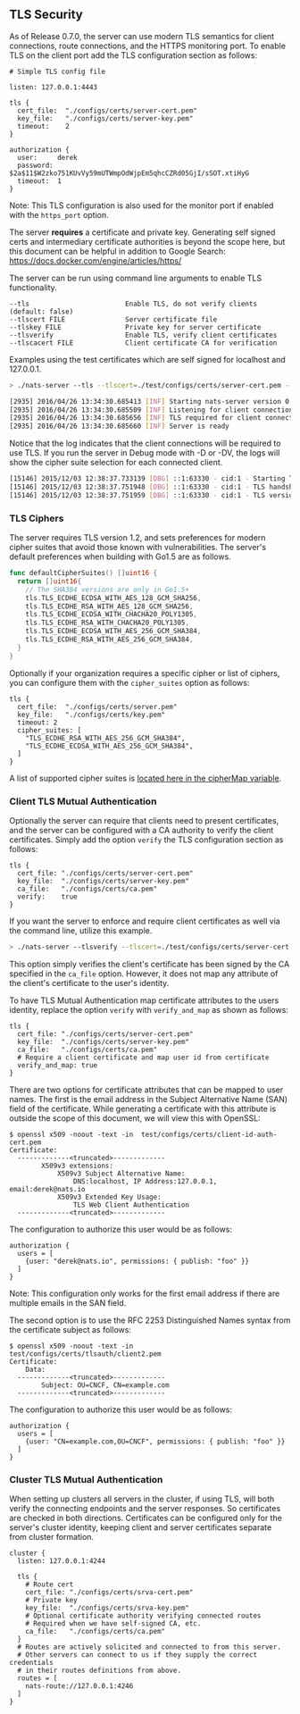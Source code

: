 ## TLS Security

As of Release 0.7.0, the server can use modern TLS semantics for client connections, route connections, and the HTTPS monitoring port. To enable TLS on the client port add the TLS configuration section as follows:

```ascii
# Simple TLS config file

listen: 127.0.0.1:4443

tls {
  cert_file:  "./configs/certs/server-cert.pem"
  key_file:   "./configs/certs/server-key.pem"
  timeout:    2
}

authorization {
  user:     derek
  password: $2a$11$W2zko751KUvVy59mUTWmpOdWjpEm5qhcCZRd05GjI/sSOT.xtiHyG
  timeout:  1
}
```

Note: This TLS configuration is also used for the monitor port if enabled with the `https_port` option.

The server **requires** a certificate and private key. Generating self signed certs and intermediary certificate authorities is beyond the scope here, but this document can be helpful in addition to Google Search:
<a href="https://docs.docker.com/engine/articles/https/" target="_blank">https://docs.docker.com/engine/articles/https/</a>

The server can be run using command line arguments to enable TLS functionality.

```
--tls                        Enable TLS, do not verify clients (default: false)
--tlscert FILE               Server certificate file
--tlskey FILE                Private key for server certificate
--tlsverify                  Enable TLS, verify client certificates
--tlscacert FILE             Client certificate CA for verification
```

Examples using the test certificates which are self signed for localhost and 127.0.0.1.

```sh
> ./nats-server --tls --tlscert=./test/configs/certs/server-cert.pem --tlskey=./test/configs/certs/server-key.pem

[2935] 2016/04/26 13:34:30.685413 [INF] Starting nats-server version 0.8.0.beta
[2935] 2016/04/26 13:34:30.685509 [INF] Listening for client connections on 0.0.0.0:4222
[2935] 2016/04/26 13:34:30.685656 [INF] TLS required for client connections
[2935] 2016/04/26 13:34:30.685660 [INF] Server is ready
```

Notice that the log indicates that the client connections will be required to use TLS. If you run the server in Debug mode with -D or -DV, the logs will show the cipher suite selection for each connected client.

```sh
[15146] 2015/12/03 12:38:37.733139 [DBG] ::1:63330 - cid:1 - Starting TLS client connection handshake
[15146] 2015/12/03 12:38:37.751948 [DBG] ::1:63330 - cid:1 - TLS handshake complete
[15146] 2015/12/03 12:38:37.751959 [DBG] ::1:63330 - cid:1 - TLS version 1.2, cipher suite TLS_ECDHE_RSA_WITH_AES_128_GCM_SHA256
```

### TLS Ciphers

The server requires TLS version 1.2, and sets preferences for modern cipher suites that avoid those known with vulnerabilities. The
server's default preferences when building with Go1.5 are as follows.

```go
func defaultCipherSuites() []uint16 {
  return []uint16{
    // The SHA384 versions are only in Go1.5+
    tls.TLS_ECDHE_ECDSA_WITH_AES_128_GCM_SHA256,
    tls.TLS_ECDHE_RSA_WITH_AES_128_GCM_SHA256,
    tls.TLS_ECDHE_ECDSA_WITH_CHACHA20_POLY1305,
    tls.TLS_ECDHE_RSA_WITH_CHACHA20_POLY1305,
    tls.TLS_ECDHE_ECDSA_WITH_AES_256_GCM_SHA384,
    tls.TLS_ECDHE_RSA_WITH_AES_256_GCM_SHA384,
  }
}
```

Optionally if your organization requires a specific cipher or list of ciphers, you can configure them with the `cipher_suites` option as follows:

```ascii
tls {
  cert_file:  "./configs/certs/server.pem"
  key_file:   "./configs/certs/key.pem"
  timeout: 2
  cipher_suites: [
    "TLS_ECDHE_RSA_WITH_AES_256_GCM_SHA384",
    "TLS_ECDHE_ECDSA_WITH_AES_256_GCM_SHA384",
  ]
}
```

A list of supported cipher suites is [located here in the cipherMap variable](https://github.com/nats-io/nats-server/blob/master/server/ciphersuites.go#L21).

### Client TLS Mutual Authentication

Optionally the server can require that clients need to present certificates, and the server can be configured with a CA authority to verify the client certificates. Simply add the option `verify` the TLS configuration section as follows:

```ascii
tls {
  cert_file: "./configs/certs/server-cert.pem"
  key_file:  "./configs/certs/server-key.pem"
  ca_file:   "./configs/certs/ca.pem"
  verify:    true
}
```

If you want the server to enforce and require client certificates as well via the command line, utilize this example.

```sh
> ./nats-server --tlsverify --tlscert=./test/configs/certs/server-cert.pem --tlskey=./test/configs/certs/server-key.pem --tlscacert=./test/configs/certs/ca.pem
```

This option simply verifies the client's certificate has been signed by the CA specified in the `ca_file` option. However, it does not map any attribute of the client's certificate to the user's identity.

To have TLS Mutual Authentication map certificate attributes to the users identity, replace the option `verify` with `verify_and_map` as shown as follows:

```ascii
tls {
  cert_file: "./configs/certs/server-cert.pem"
  key_file:  "./configs/certs/server-key.pem"
  ca_file:   "./configs/certs/ca.pem"
  # Require a client certificate and map user id from certificate
  verify_and_map: true
}
```

There are two options for certificate attributes that can be mapped to user names. The first is the email address in the Subject Alternative Name (SAN) field of the certificate. While generating a certificate with this attribute is outside the scope of this document, we will view this with OpenSSL:

```ascii
$ openssl x509 -noout -text -in  test/configs/certs/client-id-auth-cert.pem
Certificate:
  -------------<truncated>-------------
        X509v3 extensions:
            X509v3 Subject Alternative Name:
                DNS:localhost, IP Address:127.0.0.1, email:derek@nats.io
            X509v3 Extended Key Usage:
                TLS Web Client Authentication
  -------------<truncated>-------------
```

The configuration to authorize this user would be as follows:

```ascii
authorization {
  users = [
    {user: "derek@nats.io", permissions: { publish: "foo" }}
  ]
}
```

Note: This configuration only works for the first email address if there are multiple emails in the SAN field.

The second option is to use the RFC 2253 Distinguished Names syntax from the certificate subject as follows:

```ascii
$ openssl x509 -noout -text -in  test/configs/certs/tlsauth/client2.pem
Certificate:
    Data:
  -------------<truncated>-------------
        Subject: OU=CNCF, CN=example.com
  -------------<truncated>-------------
```

The configuration to authorize this user would be as follows:

```ascii
authorization {
  users = [
    {user: "CN=example.com,OU=CNCF", permissions: { publish: "foo" }}
  ]
}
```

### Cluster TLS Mutual Authentication

When setting up clusters all servers in the cluster, if using TLS, will both verify the connecting endpoints and the server responses. So certificates are checked in both directions. Certificates can be configured only for the server's cluster identity, keeping client and server certificates separate from cluster formation.

```ascii
cluster {
  listen: 127.0.0.1:4244

  tls {
    # Route cert
    cert_file: "./configs/certs/srva-cert.pem"
    # Private key
    key_file:  "./configs/certs/srva-key.pem"
    # Optional certificate authority verifying connected routes
    # Required when we have self-signed CA, etc.
    ca_file:   "./configs/certs/ca.pem"
  }
  # Routes are actively solicited and connected to from this server.
  # Other servers can connect to us if they supply the correct credentials
  # in their routes definitions from above.
  routes = [
    nats-route://127.0.0.1:4246
  ]
}
```

